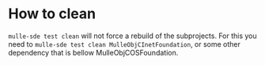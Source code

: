 # How to clean

`mulle-sde test clean` will not force a rebuild of the subprojects. For this
you need to `mulle-sde test clean MulleObjCInetFoundation`, or some other
dependency that is bellow MulleObjCOSFoundation.


